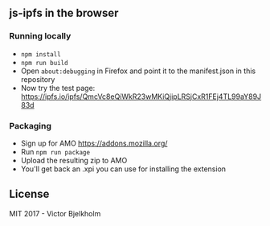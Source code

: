 ## js-ipfs in the browser

### Running locally

* `npm install`
* `npm run build`
* Open `about:debugging` in Firefox and point it to the manifest.json in this repository
* Now try the test page: https://ipfs.io/ipfs/QmcVc8eQiWkR23wMKiQjipLRSjCxR1FEj4TL99aY89J83d

### Packaging

* Sign up for AMO https://addons.mozilla.org/
* Run `npm run package`
* Upload the resulting zip to AMO
* You'll get back an .xpi you can use for installing the extension

## License

MIT 2017 - Victor Bjelkholm
